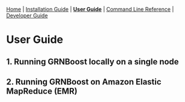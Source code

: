 [Home](../README.md) | [Installation Guide](installation.md) | [__User Guide__](user_guide.md) | [Command Line Reference](cli_reference.md) | [Developer Guide](developer_guide.md)

# User Guide

## 1. Running GRNBoost locally on a single node

## 2. Running GRNBoost on Amazon Elastic MapReduce (EMR)
